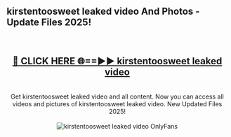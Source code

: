 <h2>kirstentoosweet leaked video And Photos - Update Files 2025!</h2>
<br>
<div align="center">
<h2><a href="https://linkcuts.com/hfmhzwbr" rel="nofollow">🔴 CLICK HERE 🌐==►► kirstentoosweet leaked video</a></h2>
<br>
Get kirstentoosweet leaked video and all content. Now you can access all videos and pictures of kirstentoosweet leaked video. New Updated Files 2025!
<br>
<br>
<a href="https://linkcuts.com/hfmhzwbr" rel="nofollow" data-target="animated-image.originalLink"><img src="https://i.ibb.co.com/WyWwxjT/player-gif2.gif" alt="kirstentoosweet leaked video OnlyFans" style="max-width: 100%; display: inline-block;" data-target="animated-image.originalImage"></a>
</div>
<br>